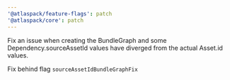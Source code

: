 ```yaml
---
'@atlaspack/feature-flags': patch
'@atlaspack/core': patch
---
```


Fix an issue when creating the BundleGraph and some Dependency.sourceAssetId values have diverged from the actual Asset.id values.

Fix behind flag `sourceAssetIdBundleGraphFix`
